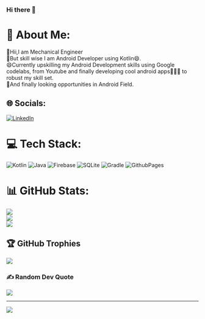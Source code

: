 ### Hi there 👋
# 💫 About Me:
🧰Hii,I am Mechanical Engineer<br>📱But skill wise I am Android Developer using Kotlin😄.<br>😄Currently upskilling my Android Development skills using Google codelabs, from Youtube and finally developing cool android apps👩🏻‍💻 to robust my skill set.<br>🏢And finally looking opportunities in Android Field.<br>


## 🌐 Socials:
[![LinkedIn](https://img.shields.io/badge/LinkedIn-%230077B5.svg?logo=linkedin&logoColor=white)](https://linkedin.com/in/https://www.linkedin.com/in/sauravdhiman326) 

# 💻 Tech Stack:
![Kotlin](https://img.shields.io/badge/kotlin-%237F52FF.svg?style=for-the-badge&logo=kotlin&logoColor=white) ![Java](https://img.shields.io/badge/java-%23ED8B00.svg?style=for-the-badge&logo=openjdk&logoColor=white) ![Firebase](https://img.shields.io/badge/Firebase-039BE5?style=for-the-badge&logo=Firebase&logoColor=white) ![SQLite](https://img.shields.io/badge/sqlite-%2307405e.svg?style=for-the-badge&logo=sqlite&logoColor=white) ![Gradle](https://img.shields.io/badge/Gradle-02303A.svg?style=for-the-badge&logo=Gradle&logoColor=white) ![GithubPages](https://img.shields.io/badge/github%20pages-121013?style=for-the-badge&logo=github&logoColor=white)
# 📊 GitHub Stats:
![](https://github-readme-stats.vercel.app/api?username=sauravDeveloper2000&theme=dark&hide_border=false&include_all_commits=false&count_private=false)<br/>
![](https://github-readme-streak-stats.herokuapp.com/?user=sauravDeveloper2000&theme=dark&hide_border=false)<br/>
![](https://github-readme-stats.vercel.app/api/top-langs/?username=sauravDeveloper2000&theme=dark&hide_border=false&include_all_commits=false&count_private=false&layout=compact)

## 🏆 GitHub Trophies
![](https://github-profile-trophy.vercel.app/?username=sauravDeveloper2000&theme=radical&no-frame=false&no-bg=false&margin-w=4)

### ✍️ Random Dev Quote
![](https://quotes-github-readme.vercel.app/api?type=horizontal&theme=radical)

---
[![](https://visitcount.itsvg.in/api?id=sauravDeveloper2000&icon=0&color=3)](https://visitcount.itsvg.in)
